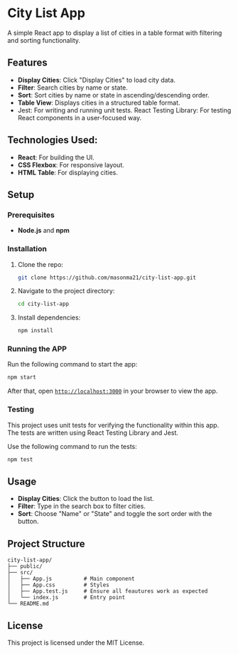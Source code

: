 # City List App

A simple React app to display a list of cities in a table format with filtering and sorting functionality.

## Features

- **Display Cities**: Click "Display Cities" to load city data.
- **Filter**: Search cities by name or state.
- **Sort**: Sort cities by name or state in ascending/descending order.
- **Table View**: Displays cities in a structured table format.
- Jest: For writing and running unit tests.
React Testing Library: For testing React components in a user-focused way.
## Technologies Used:

- **React**: For building the UI.
- **CSS Flexbox**: For responsive layout.
- **HTML Table**: For displaying cities.

## Setup

### Prerequisites

- **Node.js** and **npm**

### Installation

1. Clone the repo:
   ```bash
   git clone https://github.com/masonma21/city-list-app.git

2. Navigate to the project directory:
    ```bash
    cd city-list-app

3. Install dependencies:
    ```bash
    npm install

### Running the APP

Run the following command to start the app:

```bash
npm start
```

After that, open [`http://localhost:3000`](http://localhost:3000) in your browser to view the app.

### Testing

This project uses unit tests for verifying the functionality within this app. The tests are written using React Testing Library and Jest.

Use the following command to run the tests:

```bash
npm test
```

## Usage

- **Display Cities**: Click the button to load the list.
- **Filter**: Type in the search box to filter cities.
- **Sort**: Choose "Name" or "State" and toggle the sort order with the button.

## Project Structure

```
city-list-app/
├── public/
├── src/
│   ├── App.js          # Main component
│   ├── App.css         # Styles
│   ├── App.test.js     # Ensure all feautures work as expected
│   └── index.js        # Entry point
└── README.md
```

## License

This project is licensed under the MIT License.


